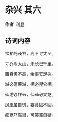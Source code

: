 # 杂兴  其六

**作者**: 利登

## 诗词内容

松柏托茂林，高不寻丈至。

寸乔附太山，未长已千里。

置身患不高，余事安足拟。

游必蓬莱游，栖必昆仑栖。

仙游必祥云，仙茹必灵芝。

凤凰虽自饥，妄食固不回。

痴鸢吓腐鼠，可笑空自疑。

